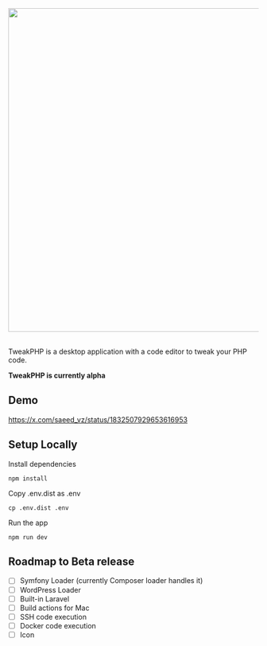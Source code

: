 <div align="center">
  <img src="https://github.com/user-attachments/assets/a1dcac61-79ac-4883-9e7b-caa37b1818ff" width="650px"/>
</div>

<br>

TweakPHP is a desktop application with a code editor to tweak your PHP code.

**TweakPHP is currently alpha**

## Demo

https://x.com/saeed_vz/status/1832507929653616953

## Setup Locally

Install dependencies

```
npm install
```

Copy .env.dist as .env

```
cp .env.dist .env
```

Run the app

```
npm run dev
```

## Roadmap to Beta release

- [ ] Symfony Loader (currently Composer loader handles it)
- [ ] WordPress Loader
- [ ] Built-in Laravel
- [ ] Build actions for Mac
- [ ] SSH code execution
- [ ] Docker code execution
- [ ] Icon
